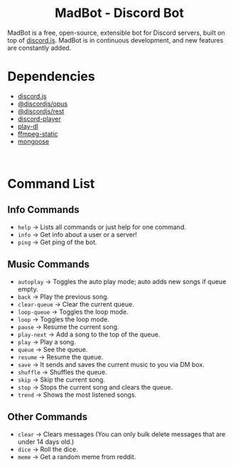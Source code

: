 <h1 align="center">MadBot - Discord Bot</h1>
MadBot is a free, open-source, extensible bot for Discord servers, built on top of <a href="https://discord.js.org">discord.js</a>. MadBot is in continuous development, and new features are constantly added.

</br>

# Dependencies
- [discord.js](https://discord.js.org/#/)
- [@discordjs/opus](https://www.npmjs.com/package/@discordjs/opus)
- [@discordjs/rest](https://www.npmjs.com/package/@discordjs/rest)
- [discord-player](https://discord-player.js.org)
- [play-dl](https://play-dl.github.io)
- [ffmpeg-static](https://www.npmjs.com/package/ffmpeg-static)
- [mongoose](https://mongoosejs.com)

</br>

# Command List

## Info Commands

- `help` -> Lists all commands or just help for one command.
- `info` -> Get info about a user or a server!
- `ping` -> Get ping of the bot.

## Music Commands

- `autoplay` -> Toggles the auto play mode; auto adds new songs if queue empty.
- `back` -> Play the previous song.
- `clear-queue` -> Clear the current queue.
- `loop-queue` -> Toggles the loop mode.
- `loop` -> Toggles the loop mode.
- `pause` -> Resume the current song.
- `play-next` -> Add a song to the top of the queue.
- `play` -> Play a song.
- `queue` -> See the queue.
- `resume` -> Resume the queue.
- `save` -> It sends and saves the current music to you via DM box.
- `shuffle` -> Shuffles the queue.
- `skip` -> Skip the current song.
- `stop` -> Stops the current song and clears the queue.
- `trend` -> Shows the most listened songs.

## Other Commands

- `clear` -> Clears messages (You can only bulk delete messages that are under 14 days old.)
- `dice` -> Roll the dice.
- `meme` -> Get a random meme from reddit.
    